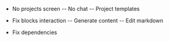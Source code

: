 - No projects screen
-- No chat 
-- Project templates

- Fix blocks interaction
-- Generate content
-- Edit markdown

- Fix dependencies